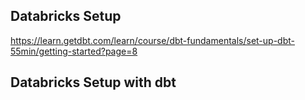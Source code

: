 ## Databricks Setup
https://learn.getdbt.com/learn/course/dbt-fundamentals/set-up-dbt-55min/getting-started?page=8

## Databricks Setup with dbt
